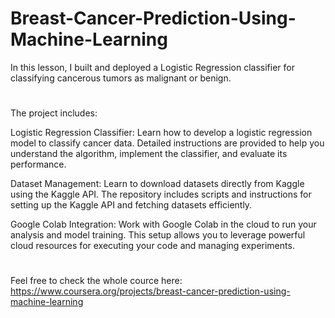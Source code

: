 # Breast-Cancer-Prediction-Using-Machine-Learning
In this lesson, I built and deployed a Logistic Regression classifier for classifying cancerous tumors as malignant or benign.
#
The project includes:

Logistic Regression Classifier: Learn how to develop a logistic regression model to classify cancer data. Detailed instructions are provided to help you understand the algorithm, implement the classifier, and evaluate its performance.

Dataset Management: Learn to download datasets directly from Kaggle using the Kaggle API. The repository includes scripts and instructions for setting up the Kaggle API and fetching datasets efficiently.

Google Colab Integration: Work with Google Colab in the cloud to run your analysis and model training. This setup allows you to leverage powerful cloud resources for executing your code and managing experiments.
#
Feel free to check the whole cource here: https://www.coursera.org/projects/breast-cancer-prediction-using-machine-learning
